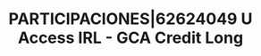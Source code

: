 ---
layout: asset
title: PARTICIPACIONES|62624049 U Access IRL - GCA Credit Long
isin: IE00BH47QQ31
---